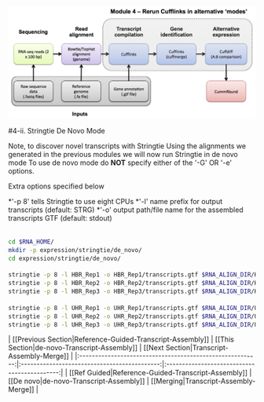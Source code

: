 ![RNA-seq Flowchart - Module 5](Images/RNA-seq_Flowchart5.png)

#4-ii. Stringtie De Novo Mode

Note, to discover novel transcripts with Stringtie 
Using the alignments we generated in the previous modules we will now run Stringtie in de novo mode
To use de novo mode do **NOT** specify either of the '-G' OR '-e' options.

Extra options specified below

*'-p 8' tells Stringtie to use eight CPUs
*'-l' name prefix for output transcripts (default: STRG)
*'-o' output path/file name for the assembled transcripts GTF (default: stdout)


```bash

cd $RNA_HOME/
mkdir -p expression/stringtie/de_novo/
cd expression/stringtie/de_novo/

stringtie -p 8 -l HBR_Rep1 -o HBR_Rep1/transcripts.gtf $RNA_ALIGN_DIR/HBR_Rep1.bam
stringtie -p 8 -l HBR_Rep2 -o HBR_Rep2/transcripts.gtf $RNA_ALIGN_DIR/HBR_Rep2.bam
stringtie -p 8 -l HBR_Rep3 -o HBR_Rep3/transcripts.gtf $RNA_ALIGN_DIR/HBR_Rep3.bam

stringtie -p 8 -l UHR_Rep1 -o UHR_Rep1/transcripts.gtf $RNA_ALIGN_DIR/UHR_Rep1.bam
stringtie -p 8 -l UHR_Rep2 -o UHR_Rep2/transcripts.gtf $RNA_ALIGN_DIR/UHR_Rep2.bam
stringtie -p 8 -l UHR_Rep3 -o UHR_Rep3/transcripts.gtf $RNA_ALIGN_DIR/UHR_Rep3.bam

```

| [[Previous Section|Reference-Guided-Transcript-Assembly]] | [[This Section|de-novo-Transcript-Assembly]] | [[Next Section|Transcript-Assembly-Merge]]   |
|:---------------------------------------------------------:|:--------------------------------------------:|:--------------------------------------------:|
| [[Ref Guided|Reference-Guided-Transcript-Assembly]]       | [[De novo|de-novo-Transcript-Assembly]]      | [[Merging|Transcript-Assembly-Merge]] |